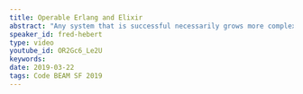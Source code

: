 ```yaml
---
title: Operable Erlang and Elixir
abstract: "Any system that is successful necessarily grows more complex. This means that code gets messier, but also that the people who are part of the system have to handle ever-increasing complexity. It is not sufficient to take a code-centric approach; to make our Erlang and Elixir systems truly operator-friendly, we have to understand how our mental models work, and what constitutes good automation. Finally, we need to be aware of all the tools the Erlang VM makes available to us to truly deal with the unexpected."
speaker_id: fred-hebert
type: video
youtube_id: OR2Gc6_Le2U
keywords: 
date: 2019-03-22
tags: Code BEAM SF 2019
---
```


